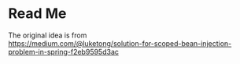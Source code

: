 # Read Me

The original idea is from  
https://medium.com/@luketong/solution-for-scoped-bean-injection-problem-in-spring-f2eb9595d3ac